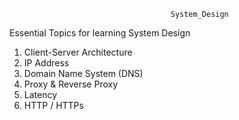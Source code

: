                                         System_Design
 Essential Topics for learning System Design
1. Client-Server Architecture
2. IP Address
3. Domain Name System (DNS)
4. Proxy & Reverse Proxy
5. Latency
6. HTTP / HTTPs
